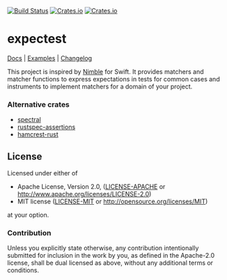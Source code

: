 [![Build Status](https://travis-ci.org/zummenix/expectest.svg?branch=master)](https://travis-ci.org/zummenix/expectest)
[![Crates.io](https://img.shields.io/crates/v/expectest.svg)](https://crates.io/crates/expectest)
[![Crates.io](https://img.shields.io/crates/d/expectest.svg)](https://crates.io/crates/expectest)

# expectest

[Docs](https://docs.rs/expectest/) | [Examples](/tests) | [Changelog](CHANGELOG.md)

This project is inspired by [Nimble](https://github.com/Quick/Nimble) for Swift. It provides matchers and matcher 
functions to express expectations in tests for common cases and instruments to implement matchers for a domain 
of your project.

### Alternative crates
- [spectral](https://github.com/cfrancia/spectral)
- [rustspec-assertions](https://github.com/uorbe001/rustspec-assertions)
- [hamcrest-rust](https://github.com/carllerche/hamcrest-rust)

## License

Licensed under either of

 * Apache License, Version 2.0, ([LICENSE-APACHE](LICENSE-APACHE) or http://www.apache.org/licenses/LICENSE-2.0)
 * MIT license ([LICENSE-MIT](LICENSE-MIT) or http://opensource.org/licenses/MIT)

at your option.

### Contribution

Unless you explicitly state otherwise, any contribution intentionally
submitted for inclusion in the work by you, as defined in the Apache-2.0
license, shall be dual licensed as above, without any additional terms or
conditions.
